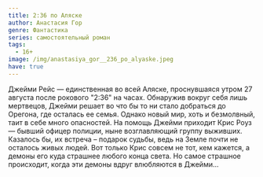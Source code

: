 ```yaml
---
title: 2:36 по Аляске
author: Анастасия Гор
genre: Фантастика
series: самостоятельный роман
tags:
  - 16+
image: /img/anastasiya_gor__236_po_alyaske.jpeg
have: true
---
```

Джейми Рейс — единственная во всей Аляске, проснувшаяся утром 27 августа после рокового "2:36" на часах. Обнаружив вокруг себя лишь мертвецов, Джейми решает во что бы то ни стало добраться до Орегона, где осталась ее семья. Однако новый мир, хоть и безмолвный, таит в себе много опасностей. На помощь Джейми приходит Крис Роуз — бывший офицер полиции, ныне возглавляющий группу выживших. Казалось бы, их встреча – подарок судьбы, ведь на Земле почти не осталось живых людей. Вот только Крис совсем не тот, кем кажется, а демоны его куда страшнее любого конца света. Но самое страшное происходит, когда эти демоны вдруг влюбляются в Джейми…